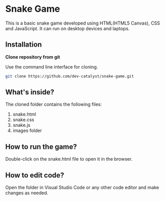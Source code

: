 # **Snake Game**
This is a basic snake game developed using HTML(HTML5 Canvas), CSS and JavaScript. 
It can run on desktop devices and laptops.

## Installation
**Clone repository from git**

Use the command line interface for cloning.
```bash
git clone https://github.com/dev-catalyst/snake-game.git
```

## What's inside?
The cloned folder contains the following files:

1. snake.html
2. snake.css
3. snake.js
4. images folder

## How to run the game?
Double-click on the snake.html file to open it in the browser.

## How to edit code?
Open the folder in Visual Studio Code or any other code editor and make changes as needed.
